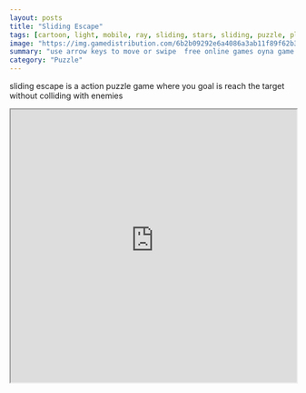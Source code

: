 ```yaml
---
layout: posts
title: "Sliding Escape"
tags: [cartoon, light, mobile, ray, sliding, stars, sliding, puzzle, plataform, magnet, free, online, games, oyna, game, free, games, play, play, games]
image: "https://img.gamedistribution.com/6b2b09292e6a4086a3ab11f89f62b310-512x384.jpeg"
summary: "use arrow keys to move or swipe  free online games oyna game free games play play games"
category: "Puzzle"
---
```


sliding escape is a action puzzle game where you goal is reach the target without colliding with enemies

<iframe width="100%" height="480px;" src="https://html5.gamedistribution.com/6b2b09292e6a4086a3ab11f89f62b310/"></iframe>